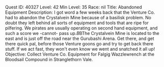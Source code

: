 Quest ID: 40327
Level: 42
Min Level: 35
Race: nil
Title: Abandoned Equipment
Description: I got word a few weeks back that the Venture Co. had to abandon the Crystalvein Mine because of a basilisk problem. No doubt they left behind all sorts of equipment and tools that are ripe for pilfering. We pirates are usually operating on second hand equipment, and such a score we -cannot- pass up.$B$BThe Crystalvein Mine is located to the east and is just off the road near the Gurubashi Arena. Get there, and get there quick pal, before those Venture goons go and try to get back there stuff. If we act fast, they won't even know we went and snatched it all up!
Objective: Collect Venture Co. Equipment for Falgig Wazzlewrench at the Bloodsail Compound in Stranglethorn Vale.
